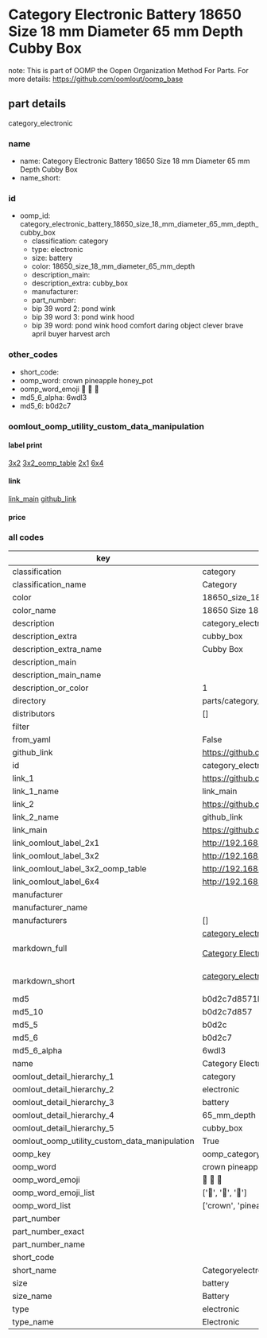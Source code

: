 # Category Electronic Battery 18650 Size 18 mm Diameter 65 mm Depth Cubby Box  

note: This is part of OOMP the Oopen Organization Method For Parts. For more details: https://github.com/oomlout/oomp_base

##  part details



category_electronic

### name
* name: Category Electronic Battery 18650 Size 18 mm Diameter 65 mm Depth Cubby Box
* name_short: 
### id
* oomp_id: category_electronic_battery_18650_size_18_mm_diameter_65_mm_depth_cubby_box
  * classification: category
  * type: electronic
  * size: battery
  * color: 18650_size_18_mm_diameter_65_mm_depth
  * description_main: 
  * description_extra: cubby_box
  * manufacturer: 
  * part_number: 
  * bip 39 word 2: pond wink
  * bip 39 word 3: pond wink hood
  * bip 39 word: pond wink hood comfort daring object clever brave april buyer harvest arch

### other_codes
* short_code: 
* oomp_word: crown pineapple honey_pot
* oomp_word_emoji :crown: :pineapple: :honey_pot:
* md5_6_alpha: 6wdl3
* md5_6: b0d2c7






### oomlout_oomp_utility_custom_data_manipulation
#### label print
[3x2](http://192.168.1.245:1112/?label=oomp%206wdl3)
[3x2_oomp_table](http://192.168.1.107:1112/?label=oomp%206wdl3)
[2x1](http://192.168.1.242:1112/?label=oomp%206wdl3)
[6x4](http://192.168.1.55:1112/?label=oomp%206wdl3)    

#### link

[link_main](https://github.com/oomlout/oomlout_oomp_current_version_messy/tree/main/parts/category_electronic_battery_18650_size_18_mm_diameter_65_mm_depth_cubby_box) [github_link](https://github.com/oomlout/oomlout_oomp_part_src/tree/main/parts/category_electronic_battery_18650_size_18_mm_diameter_65_mm_depth_cubby_box)                             

#### price







### all codes 
| key | value |  
| --- | --- |  
| classification | category |  
| classification_name | Category |  
| color | 18650_size_18_mm_diameter_65_mm_depth |  
| color_name | 18650 Size 18 mm Diameter 65 mm Depth |  
| description | category_electronic |  
| description_extra | cubby_box |  
| description_extra_name | Cubby Box |  
| description_main |  |  
| description_main_name |  |  
| description_or_color | 1  |  
| directory | parts/category_electronic_battery_18650_size_18_mm_diameter_65_mm_depth_cubby_box |  
| distributors | [] |  
| filter |  |  
| from_yaml | False |  
| github_link | https://github.com/oomlout/oomlout_oomp_part_src/tree/main/parts/category_electronic_battery_18650_size_18_mm_diameter_65_mm_depth_cubby_box |  
| id | category_electronic_battery_18650_size_18_mm_diameter_65_mm_depth_cubby_box |  
| link_1 | https://github.com/oomlout/oomlout_oomp_current_version_messy/tree/main/parts/category_electronic_battery_18650_size_18_mm_diameter_65_mm_depth_cubby_box |  
| link_1_name | link_main |  
| link_2 | https://github.com/oomlout/oomlout_oomp_part_src/tree/main/parts/category_electronic_battery_18650_size_18_mm_diameter_65_mm_depth_cubby_box |  
| link_2_name | github_link |  
| link_main | https://github.com/oomlout/oomlout_oomp_current_version_messy/tree/main/parts/category_electronic_battery_18650_size_18_mm_diameter_65_mm_depth_cubby_box |  
| link_oomlout_label_2x1 | http://192.168.1.242:1112/?label=oomp%206wdl3 |  
| link_oomlout_label_3x2 | http://192.168.1.245:1112/?label=oomp%206wdl3 |  
| link_oomlout_label_3x2_oomp_table | http://192.168.1.107:1112/?label=oomp%206wdl3 |  
| link_oomlout_label_6x4 | http://192.168.1.55:1112/?label=oomp%206wdl3 |  
| manufacturer |  |  
| manufacturer_name |  |  
| manufacturers | [] |  
| markdown_full | [category_electronic_battery_18650_size_18_mm_diameter_65_mm_depth_cubby_box](https://github.com/oomlout/oomlout_oomp_current_version_messy/tree/main/parts/category_electronic_battery_18650_size_18_mm_diameter_65_mm_depth_cubby_box)<br>[](https://github.com/oomlout/oomlout_oomp_current_version_messy/tree/main/parts/category_electronic_battery_18650_size_18_mm_diameter_65_mm_depth_cubby_box)<br>[Category Electronic Battery 18650 Size 18 Mm Diameter 65 Mm Depth Cubby Box](https://github.com/oomlout/oomlout_oomp_current_version_messy/tree/main/parts/category_electronic_battery_18650_size_18_mm_diameter_65_mm_depth_cubby_box)<br><br> |  
| markdown_short | [category_electronic_battery_18650_size_18_mm_diameter_65_mm_depth_cubby_box](https://github.com/oomlout/oomlout_oomp_current_version_messy/tree/main/parts/category_electronic_battery_18650_size_18_mm_diameter_65_mm_depth_cubby_box)<br><br> |  
| md5 | b0d2c7d8571b4552601bc2e2dabef53e |  
| md5_10 | b0d2c7d857 |  
| md5_5 | b0d2c |  
| md5_6 | b0d2c7 |  
| md5_6_alpha | 6wdl3 |  
| name | Category Electronic Battery 18650 Size 18 mm Diameter 65 mm Depth Cubby Box |  
| oomlout_detail_hierarchy_1 | category |  
| oomlout_detail_hierarchy_2 | electronic |  
| oomlout_detail_hierarchy_3 | battery |  
| oomlout_detail_hierarchy_4 | 65_mm_depth |  
| oomlout_detail_hierarchy_5 | cubby_box |  
| oomlout_oomp_utility_custom_data_manipulation | True |  
| oomp_key | oomp_category_electronic_battery_18650_size_18_mm_diameter_65_mm_depth_cubby_box |  
| oomp_word | crown pineapple honey_pot |  
| oomp_word_emoji | :crown: :pineapple: :honey_pot: |  
| oomp_word_emoji_list | [':crown:', ':pineapple:', ':honey_pot:'] |  
| oomp_word_list | ['crown', 'pineapple', 'honey_pot'] |  
| part_number |  |  
| part_number_exact |  |  
| part_number_name |  |  
| short_code |  |  
| short_name | Categoryelectronic |  
| size | battery |  
| size_name | Battery |  
| type | electronic |  
| type_name | Electronic |  
